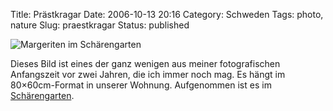 Title: Prästkragar
Date: 2006-10-13 20:16
Category: Schweden
Tags: photo, nature
Slug: praestkragar
Status: published

![Margeriten im
Schärengarten](/pic/prastkrag.jpg "Margeriten im Schärengarten")

Dieses Bild ist eines der ganz wenigen aus meiner fotografischen
Anfangszeit vor zwei Jahren, die ich immer noch mag. Es hängt im
80×60cm-Format in unserer Wohnung. Aufgenommen ist es im
[Schärengarten](http://www.fiket.de/2006/06/04/wort-der-woche-skaerdard/).

